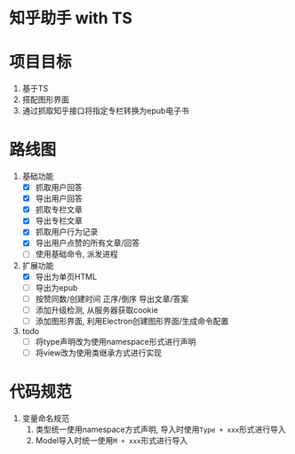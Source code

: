 #   知乎助手 with TS

#   项目目标


1.  基于TS
2.  搭配图形界面
3.  通过抓取知乎接口将指定专栏转换为epub电子书

#   路线图
1.  基础功能
    -[x]    抓取用户回答
    -[x]    导出用户回答
    -[x]    抓取专栏文章
    -[x]    导出专栏文章
    -[x]    抓取用户行为记录
    -[x]    导出用户点赞的所有文章/回答
    -[ ]    使用基础命令, 派发进程
2.  扩展功能
    -[x]    导出为单页HTML
    -[ ]    导出为epub
    -[ ]    按赞同数/创建时间 正序/倒序 导出文章/答案
    -[ ]    添加升级检测, 从服务器获取cookie
    -[ ]    添加图形界面, 利用Electron创建图形界面/生成命令配置
3.  todo
    -[ ]    将type声明改为使用namespace形式进行声明
    -[ ]    将view改为使用类继承方式进行实现

#   代码规范
1.  变量命名规范
    1.  类型统一使用namespace方式声明, 导入时使用`Type + xxx`形式进行导入
    2.  Model导入时统一使用`M + xxx`形式进行导入
